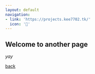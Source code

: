 ```yaml
---
layout: default
navigation:
- link: 'https://projects.kee7702.tk/'
  icon: ''
---
```


## Welcome to another page

_yay_

[back](./)
